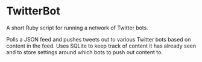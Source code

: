 # TwitterBot
A short Ruby script for running a network of Twitter bots. 

Polls a JSON feed and pushes tweets out to various Twitter bots based on content in the feed. Uses SQLite to keep track of content it has already seen and to store settings around which bots to push out content to.
